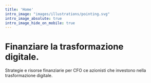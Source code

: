 ```yaml
---
title: 'Home'
intro_image: "images/illustrations/pointing.svg"
intro_image_absolute: true
intro_image_hide_on_mobile: true
---
```


# Finanziare la trasformazione digitale.

Strategie e risorse finanziarie per CFO ce azionisti che investono nella trasformazione digitale.